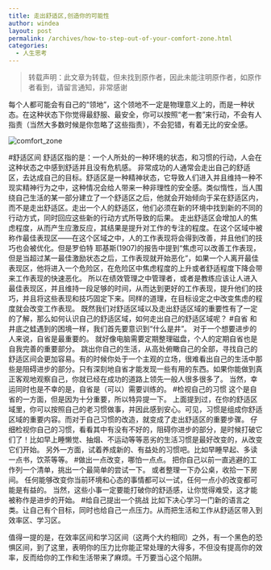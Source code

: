 ```yaml
---
title: 走出舒适区,创造你的可能性
author: windea
layout: post
permalink: /archives/how-to-step-out-of-your-comfort-zone.html
categories:
  - 人生思考
---
```


> 转载声明：此文章为转载，但未找到原作者，因此未能注明原作者，如原作者看到，请留言通知，非常感谢

每个人都可能会有自己的“领地”，这个领地不一定是物理意义上的，而是一种状态。在这种状态下你觉得最舒服、最安全，你可以按照“老一套”来行动，不会有人指责（当然大多数时候是你忽略了这些指责），不会犯错，有着无比的安全感。

![comfort_zone](http://www.iamyuchao.com/wp-content/uploads/2015/04/comfort_zone.jpg)

#舒适区间
舒适区指的是：一个人所处的一种环境的状态，和习惯的行动，人会在这种状态之中感到舒适并且没有危机感。 
    非常成功的人通常会走出自己的舒适区，去达成自己的目标。舒适区是一种精神状态，它导致人们进入并且维持一种不现实精神行为之中，这种情况会给人带来一种非理性的安全感。类似惰性，当人围绕自己生活的某一部分建立了一个舒适区之后，他就会开始倾向于呆在舒适区内，而不是走出舒适区。走出一个人的舒适区，他们必须在新的环境中找到新的不同的行动方式，同时回应这些新的行动方式所导致的后果。
    走出舒适区会增加人的焦虑程度，从而产生应激反应，其结果是提升对工作的专注的程度。在这个区域中被称作最佳表现区——在这个区域之中，人的工作表现将会得到改善，并且他们的技巧也会被优化。但是罗伯特 耶基斯(1907)的报告中提到“焦虑可以改善工作表现，但是当超过某一最佳激励状态之后，工作表现就开始恶化”，如果一个人离开最佳表现区，他将进入一个危险区，在危险区中焦虑程度的上升或者舒适程度下降会带来工作表现的快速恶化。
    所以在绩效管理之中管理者，或者是教练应该让人进入最佳表现区，并且维持一段足够的时间，从而达到更好的工作表现，提升他们的技巧，并且将这些表现和技巧固定下来。同样的道理，在目标设定之中改变焦虑的程度就会改变工作表现。
    既然我们对舒适区域以及走出舒适区域的重要性有了一定的了解，那么如何认识自己的舒适区域，如何走出自己的舒适区域呢？
#自省
和井底之蛙遇到的困境一样，我们首先要意识到“什么是井”。
对于一个想要进步的人来说，自省是最重要的。
就好像电脑需要定期整理磁盘，个人的定期自省也是自我完善的重要部分。
    跳出你自己的生活，从高处俯瞰自己的全部，寻找自己的舒适区间会更加容易。有的时候你处于一个主观的立场，很难看出自己的生活中那些是阻碍进步的部分。只有深刻地自省才能发现一些有用的东西。如果你能做到真正客观地观察自己，你就已经在成功的道路上领先一般人很多很多了。
    当然，幸运同时也是不幸的是，自省是（可以）需要训练的。
#检视自己的习惯
这个是自省的一方面，但是因为十分重要，所以特异提一下。
    上面提到过，在你的舒适区域里，你可以按照自己的老习惯做事，并因此感到安心。可见，习惯是组成你舒适区域的重要内容。而对于自己习惯的改造，就变成了走出舒适区的重要步骤。
    仔细检视你自己的习惯，看看其中有没有不好的，阻碍你进步的部分，是时候打破它们了！比如早上睡懒觉、抽烟、不运动等等恶劣的生活习惯是最好改变的，从改变它们开始。
    另外一方面，试着养成新的、有益处的习惯吧。比如早睡早起、多读一点书，饮茶等等。
#做出一点改变，哪怕一点点。
把你自己以前一直逃避的工作列一个清单，挑出一个最简单的尝试一下。
    或者整理一下办公桌，收拾一下房间。
    任何能够改变你当前环境和心态的事情都可以一试，任何一点小的改变都可能是有益的。
    当然，这些小事一定要能打破你的舒适感，让你觉得难受，这才能被称作是进步的开始。
#给自己提出一个挑战
比如下决心学习一门新的语言之类。让自己有个目标，同时也给自己一点压力。从而把生活和工作从舒适区带入到效率区、学习区。 

值得一提的是，在效率区间和学习区间（这两个大约相同）之外，有一个黑色的恐惧区间，到了这里，表明你的压力比你能正常处理的大得多，不但没有提高你的效率，反而给你的工作和生活带来了麻烦。千万要当心这个陷阱。

